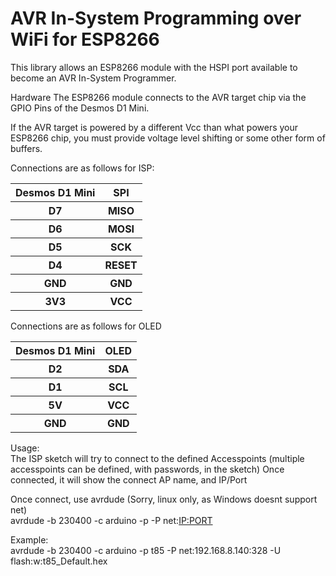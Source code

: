 <h1>AVR In-System Programming over WiFi for ESP8266</h1>

This library allows an ESP8266 module with the HSPI port available to become an AVR In-System Programmer.

Hardware
The ESP8266 module connects to the AVR target chip via the GPIO Pins of the Desmos D1 Mini.

If the AVR target is powered by a different Vcc than what powers your ESP8266 chip, you must provide voltage level shifting or some other form of buffers.

Connections are as follows for ISP:

<table>
<tr><th>Desmos D1 Mini</th><th>SPI</th></tr>
<tr><th>D7</th><th>MISO</th></tr>
<tr><th>D6</th><th>MOSI</th></tr>
<tr><th>D5</th><th>SCK</th></tr>
<tr><th>D4</th><th>RESET</th></tr>
<tr><th>GND</th><th>GND</th></tr>
<tr><th>3V3</th><th>VCC</th></tr>
</table>

Connections are as follows for OLED

<table>
<tr><th>Desmos D1 Mini</th><th>OLED</th></tr>
<tr><th>D2</th><th>SDA</th></tr>
<tr><th>D1</th><th>SCL</th></tr>
<tr><th>5V</th><th>VCC</th></tr>
<tr><th>GND</th><th>GND</th></tr>
</table>

Usage:<br>
The ISP sketch will try to connect to the defined Accesspoints (multiple accesspoints can be defined, with passwords, in the sketch)
Once connected, it will show the connect AP name, and IP/Port

Once connect, use avrdude (Sorry, linux only, as Windows doesnt support net)<br>
avrdude -b 230400 -c arduino -p <device> -P net:<IP:PORT> <commands>

Example:<br>
avrdude -b 230400 -c arduino -p t85 -P net:192.168.8.140:328 -U flash:w:t85_Default.hex
